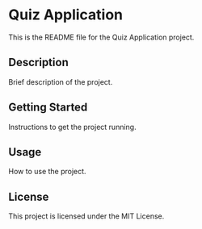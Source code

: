 # Quiz Application

This is the README file for the Quiz Application project.

## Description

Brief description of the project.

## Getting Started

Instructions to get the project running.

## Usage

How to use the project.

## License

This project is licensed under the MIT License.